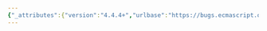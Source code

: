 ```yaml
---
{"_attributes":{"version":"4.4.4+","urlbase":"https://bugs.ecmascript.org/","maintainer":"dherman@mozilla.com"},"bug":{"bug_id":3608,"creation_ts":"2015-01-23 13:30:00 -0800","short_desc":"9.2.2.3 OrdinaryCallEvaluateBody: Remove step 5","delta_ts":"2015-02-02 18:38:45 -0800","product":"Draft for 6th Edition","component":"editorial issue","version":"Rev 31: January 15, 2015 Draft","rep_platform":"All","op_sys":"All","bug_status":"RESOLVED","resolution":"FIXED","priority":"Normal","bug_severity":"normal","everconfirmed":true,"reporter":{"uid":"andrebargull","name":"André Bargull"},"assigned_to":{"uid":"allen","name":"Allen Wirfs-Brock"},"long_desc":[{"commentid":11618,"comment_count":0,"who":{"uid":"andrebargull","name":"André Bargull"},"bug_when":"2015-01-23 13:30:07 -0800","thetext":"9.2.2.3 OrdinaryCallEvaluateBody ( F, calleeContext, argumentsList )\n\nStep 5 is incorrect."},{"commentid":11845,"comment_count":1,"who":{"uid":"allen","name":"Allen Wirfs-Brock"},"bug_when":"2015-01-31 15:59:43 -0800","thetext":"fixed in rev32 editor's draft"},{"commentid":11898,"comment_count":2,"who":{"uid":"allen","name":"Allen Wirfs-Brock"},"bug_when":"2015-02-02 18:38:45 -0800","thetext":"fixed in rev32 draft"}]}}
---
```

